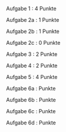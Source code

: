 Aufgabe 1	:	4 Punkte

Aufgabe 2a	:	1 Punkte

Aufgabe 2b	:	1 Punkte

Aufgabe 2c	:	0 Punkte

Aufgabe 3	:	2 Punkte

Aufgabe 4	:	2 Punkte

Aufgabe 5	:	4 Punkte

Aufgabe 6a	:	 Punkte

Aufgabe 6b	:	 Punkte

Aufgabe 6c	:	 Punkte

Aufgabe 6d	:	 Punkte

